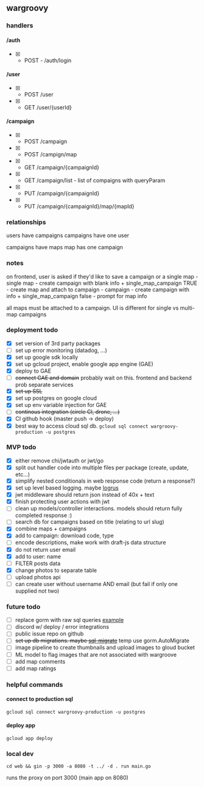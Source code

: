 ## wargroovy

### handlers

#### /auth
- [X] - POST - /auth/login

#### /user
- [x] - POST /user
- [X] - GET /user/{userId}

#### /campaign
- [x] - POST /campaign
- [x] - POST /campign/map
- [x] - GET /campaign/{campaignId}
- [X] - GET /campaign/list - list of compaigns with queryParam
- [X] - PUT /campaign/{campaignId}
- [X] - PUT /campaign/{campaignId}/map/{mapId}


### relationships
users have campaigns
campaigns have one user

campaigns have maps
map has one campaign

### notes
on frontend, user is asked if they'd like to save a campaign or a single map
    - single map
        - create campaign with blank info + single_map_campaign TRUE
        - create map and attach to campaign
    - campaign
        - create campaign with info + single_map_campaign false
        - prompt for map info

all maps must be attached to a campaign. UI is different for single vs multi-map campaigns

### deployment todo
- [x] set version of 3rd party packages
- [ ] set up error monitoring (datadog, ...)
- [x] set up google sdk locally
- [x] set up gcloud project, enable google app engine (GAE)
- [x] deploy to GAE
- [ ] ~~connect GAE and domain~~ probably wait on this. frontend and backend prob separate services
- [x] ~~set up SSL~~
- [x] set up postgres on google cloud
- [x] set up env variable injection for GAE
- [ ] ~~continous integration (circle CI, drone, ...)~~
- [x] CI github hook (master push -> deploy)
- [x] best way to access cloud sql db. `gcloud sql connect wargroovy-production -u postgres`

### MVP todo
- [x] either remove chi/jwtauth or jwt/go
- [x] split out handler code into multiple files per package (create, update, etc...)
- [x] simplify nested conditionals in web response code (return a response?)
- [x] set up level based logging. maybe [logrus](https://github.com/Sirupsen/logrus)
- [x] jwt middleware should return json instead of 40x + text
- [x] finish protecting user actions with jwt
- [ ] clean up models/controller interactions. models should return fully completed response :)
- [ ] search db for campaigns based on title (relating to url slug)
- [x] combine maps + campaigns
- [x] add to campaign: download code, type
- [ ] encode descriptions, make work with draft-js data structure
- [x] do not return user email
- [x] add to user: name
- [ ] FILTER posts data
- [x] change photos to separate table
- [ ] upload photos api
- [ ] can create user without username AND email (but fail if only one supplied not two)

### future todo
- [ ] replace gorm with raw sql queries [example](https://github.com/GoogleCloudPlatform/golang-samples/blob/master/appengine/go11x/cloudsql/cloudsql.go)
- [ ] discord w/ deploy / error integrations
- [ ] public issue repo on github
- [ ] ~~set up db migrations. maybe [sql-migrate](https://github.com/rubenv/sql-migrate)~~ temp use gorm.AutoMigrate
- [ ] image pipeline to create thumbnails and upload images to gloud bucket
- [ ] ML model to flag images that are not associated with wargroove
- [ ] add map comments
- [ ] add map ratings

### helpful commands

#### connect to production sql
`gcloud sql connect wargroovy-production -u postgres`

#### deploy app
`gcloud app deploy`

### local dev
`cd web && gin -p 3000 -a 8080 -t ../ -d . run main.go`

runs the proxy on port 3000 (main app on 8080)